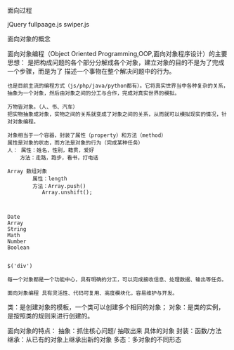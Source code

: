 面向过程

jQuery
fullpaage.js
swiper.js


面向对象的概念

面向对象编程（Object Oriented Programming,OOP,面向对象程序设计）的主要思想：
	是把构成问题的各个部分分解成各个对象，建立对象的目的不是为了完成一个步骤，而是为了
	描述一个事物在整个解决问题中的行为。

	也是目前主流的编程方式（js/php/java/python都有）。它将真实世界当中各种复杂的关系，
	抽象为一个对象，然后由对象之间的分工与合作，完成对真实世界的模拟。
	
	万物皆对象。（人、书、汽车）
	把实物抽象成对象，实物之间的关系就变成了对象之间的关系，从而就可以模拟现实的情况，针对对象编程。
	
	对象相当于一个容器，封装了属性（property）和方法（method）
	属性是对象的状态，而方法是对象的行为（完成某种任务）
	人： 属性：姓名，性别，籍贯，爱好
		方法：走路，跑步，看书，打电话
	
	Array 数组对象
		    属性：length
		    方法：Array.push()
		       Array.unshift();
		    
		    
	
	Date
	Array
	String 
	Math
	Number
	Boolean
	
	
	$('div')	    
	
	每一个对象都是一个功能中心，具有明确的分工，可以完成接收信息、处理数据、输出等任务。
	
	面向对象编程 具有灵活性、代码可复用、高度模块化，容易维护与开发。
	
	
类：是创建对象的模板，一个类可以创建多个相同的对象；
对象：是类的实例，是按照类的规则来进行创建的。



面向对象的特点：
抽象：抓住核心问题/ 抽取出来 具体的对象
封装：函数/方法 
继承：从已有的对象上继承出新的对象
多态：多对象的不同形态

